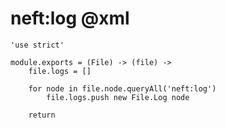 neft:log @xml
=============

	'use strict'

	module.exports = (File) -> (file) ->
		file.logs = []

		for node in file.node.queryAll('neft:log')
			file.logs.push new File.Log node

		return